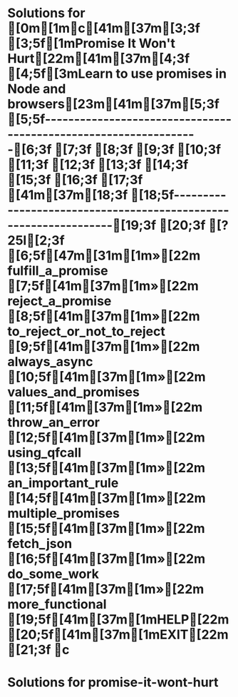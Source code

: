 # Solutions for [0m[1mc[41m[37m[3;3f                                                                     [3;5f[1mPromise It Won't Hurt[22m[41m[37m[4;3f                                                                     [4;5f[3mLearn to use promises in Node and browsers[23m[41m[37m[5;3f                                                                     [5;5f-----------------------------------------------------------------[6;3f                                                                     [7;3f                                                                     [8;3f                                                                     [9;3f                                                                     [10;3f                                                                     [11;3f                                                                     [12;3f                                                                     [13;3f                                                                     [14;3f                                                                     [15;3f                                                                     [16;3f                                                                     [17;3f                                                                     [41m[37m[18;3f                                                                     [18;5f-----------------------------------------------------------------[19;3f                                                                     [20;3f                                                                     [?25l[2;3f                                                                     [6;5f[47m[31m[1m»[22m fulfill_a_promise                                    [7;5f[41m[37m[1m»[22m reject_a_promise                                     [8;5f[41m[37m[1m»[22m to_reject_or_not_to_reject                           [9;5f[41m[37m[1m»[22m always_async                                         [10;5f[41m[37m[1m»[22m values_and_promises                                  [11;5f[41m[37m[1m»[22m throw_an_error                                       [12;5f[41m[37m[1m»[22m using_qfcall                                         [13;5f[41m[37m[1m»[22m an_important_rule                                    [14;5f[41m[37m[1m»[22m multiple_promises                                    [15;5f[41m[37m[1m»[22m fetch_json                                           [16;5f[41m[37m[1m»[22m do_some_work                                         [17;5f[41m[37m[1m»[22m more_functional                                      [19;5f[41m[37m[1mHELP[22m                                                   [20;5f[41m[37m[1mEXIT[22m                                                   [21;3f                                                                     c
# Solutions for promise-it-wont-hurt
